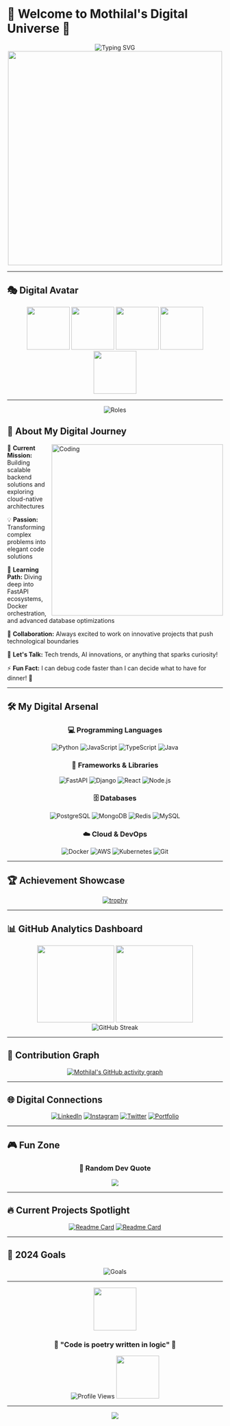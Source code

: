 # 🌟 Welcome to Mothilal's Digital Universe 🌟

<div align="center">
  <img src="https://readme-typing-svg.herokuapp.com?font=Orbitron&size=35&pause=1000&color=00F7FF&background=00000000&center=true&vCenter=true&width=1000&lines=Hi+there!+I'm+Mothilal+%F0%9F%91%8B;Backend+Developer+%7C+Cloud+Enthusiast;Building+the+Future+with+Code+%F0%9F%9A%80;Welcome+to+my+Digital+Realm!" alt="Typing SVG" />
</div>

<div align="center">
  <img src="https://user-images.githubusercontent.com/74038190/225813708-98b745f2-7d22-48cf-9150-083f1b00d6c9.gif" width="500">
</div>

<!-- [![autocomplete](https://codeium.com/badges/user/mothilal/autocomplete)](https://codeium.com/profile/mothilal) -->

---

## 🎭 Digital Avatar
<div align="center">
  <img src="https://user-images.githubusercontent.com/74038190/213866269-5d00981c-7c98-46d7-8a8e-16f462f15227.gif" width="100" />
  <img src="https://user-images.githubusercontent.com/74038190/212284158-e840e285-664b-44d7-b79b-e264b5e54825.gif" width="100" />
  <img src="https://user-images.githubusercontent.com/74038190/212284100-561aa473-3905-4a80-b561-0d28506553ee.gif" width="100" />
  <img src="https://user-images.githubusercontent.com/74038190/212284087-bbe7e430-757e-4901-90bf-4cd2ce3e1852.gif" width="100" />
  <img src="https://user-images.githubusercontent.com/74038190/212284158-e840e285-664b-44d7-b79b-e264b5e54825.gif" width="100" />
</div>

---

<div align="center">
  <img src="https://readme-typing-svg.herokuapp.com?font=Fira+Code&size=20&pause=1000&color=FF00FF&background=00000000&center=true&vCenter=true&width=600&lines=%F0%9F%94%AD+Backend+Developer;%F0%9F%92%A1+Problem+Solver;%F0%9F%8C%B1+Continuous+Learner;%F0%9F%9A%80+Tech+Enthusiast" alt="Roles" />
</div>

## 🎯 About My Digital Journey

<img align="right" alt="Coding" width="400" src="https://user-images.githubusercontent.com/74038190/229223263-cf2e4b07-2615-4f87-9c38-e37600f8381a.gif">

🔭 **Current Mission:** Building scalable backend solutions and exploring cloud-native architectures

💡 **Passion:** Transforming complex problems into elegant code solutions

🌱 **Learning Path:** Diving deep into FastAPI ecosystems, Docker orchestration, and advanced database optimizations

💞️ **Collaboration:** Always excited to work on innovative projects that push technological boundaries

💬 **Let's Talk:** Tech trends, AI innovations, or anything that sparks curiosity!

⚡ **Fun Fact:** I can debug code faster than I can decide what to have for dinner! 🍕

---

## 🛠️ My Digital Arsenal

<div align="center">

### 💻 Programming Languages
![Python](https://img.shields.io/badge/Python-FFD43B?style=for-the-badge&logo=python&logoColor=blue)
![JavaScript](https://img.shields.io/badge/JavaScript-323330?style=for-the-badge&logo=javascript&logoColor=F7DF1E)
![TypeScript](https://img.shields.io/badge/TypeScript-007ACC?style=for-the-badge&logo=typescript&logoColor=white)
![Java](https://img.shields.io/badge/Java-ED8B00?style=for-the-badge&logo=openjdk&logoColor=white)

### 🚀 Frameworks & Libraries
![FastAPI](https://img.shields.io/badge/FastAPI-009688?style=for-the-badge&logo=fastapi&logoColor=white)
![Django](https://img.shields.io/badge/Django-092E20?style=for-the-badge&logo=django&logoColor=green)
![React](https://img.shields.io/badge/React-20232A?style=for-the-badge&logo=react&logoColor=61DAFB)
![Node.js](https://img.shields.io/badge/Node.js-339933?style=for-the-badge&logo=nodedotjs&logoColor=white)

### 🗄️ Databases
![PostgreSQL](https://img.shields.io/badge/PostgreSQL-316192?style=for-the-badge&logo=postgresql&logoColor=white)
![MongoDB](https://img.shields.io/badge/MongoDB-4EA94B?style=for-the-badge&logo=mongodb&logoColor=white)
![Redis](https://img.shields.io/badge/Redis-DC382D?style=for-the-badge&logo=redis&logoColor=white)
![MySQL](https://img.shields.io/badge/MySQL-005C84?style=for-the-badge&logo=mysql&logoColor=white)

### ☁️ Cloud & DevOps
![Docker](https://img.shields.io/badge/Docker-2CA5E0?style=for-the-badge&logo=docker&logoColor=white)
![AWS](https://img.shields.io/badge/Amazon_AWS-FF9900?style=for-the-badge&logo=amazonaws&logoColor=white)
![Kubernetes](https://img.shields.io/badge/kubernetes-326ce5.svg?&style=for-the-badge&logo=kubernetes&logoColor=white)
![Git](https://img.shields.io/badge/GIT-E44C30?style=for-the-badge&logo=git&logoColor=white)

</div>

---

## 🏆 Achievement Showcase

<div align="center">
  
[![trophy](https://github-profile-trophy.vercel.app/?username=Mothilal-hire10x&theme=neon&no-frame=true&margin-w=15&margin-h=10&column=4)](https://github.com/ryo-ma/github-profile-trophy)

</div>

---

## 📊 GitHub Analytics Dashboard

<div align="center">
  <img height="180em" src="https://github-readme-stats.vercel.app/api?username=Mothilal-hire10x&show_icons=true&theme=neon&include_all_commits=true&count_private=true"/>
  <img height="180em" src="https://github-readme-stats.vercel.app/api/top-langs/?username=Mothilal-hire10x&layout=compact&langs_count=8&theme=neon"/>
</div>

<div align="center">
  <img src="https://github-readme-streak-stats.herokuapp.com/?user=Mothilal-hire10x&theme=neon" alt="GitHub Streak" />
</div>

---

## 🎨 Contribution Graph

<div align="center">
  
[![Mothilal's GitHub activity graph](https://github-readme-activity-graph.vercel.app/graph?username=Mothilal-hire10x&theme=neon)](https://github.com/Mothilal-hire10x/github-readme-activity-graph)

</div>

---

## 🌐 Digital Connections

<div align="center">
  
[![LinkedIn](https://img.shields.io/badge/LinkedIn-0077B5?style=for-the-badge&logo=linkedin&logoColor=white)](https://www.linkedin.com/in/mothilal-m-04803a227)
[![Instagram](https://img.shields.io/badge/Instagram-E4405F?style=for-the-badge&logo=instagram&logoColor=white)](https://www.instagram.com/mothilalzzh_sphinx_007)
[![Twitter](https://img.shields.io/badge/Twitter-1DA1F2?style=for-the-badge&logo=twitter&logoColor=white)](https://twitter.com/mothilal)
[![Portfolio](https://img.shields.io/badge/Portfolio-FF5722?style=for-the-badge&logo=google-chrome&logoColor=white)](https://your-portfolio-link.com)

</div>

---

## 🎮 Fun Zone

<div align="center">
  <!--
### 🐍 Watch the Snake Eat My Contributions!
![Snake animation](https://github.com/Mothilal-hire10x/Mothilal-hire10x/blob/output/github-contribution-grid-snake.svg)  

### 🎵 Currently Jamming To
[![Spotify](https://spotify-recently-played-readme.vercel.app/api?user=31qpzfkr6tt5lw4psxea66nt2jxa&count=1)](https://open.spotify.com/user/31qpzfkr6tt5lw4psxea66nt2jxa) 

-->

<!--https://open.spotify.com/user/31qpzfkr6tt5lw4psxea66nt2jxa?si=e0a883ffeec94f0e -->
### 💭 Random Dev Quote
![](https://quotes-github-readme.vercel.app/api?type=horizontal&theme=radical)

</div>

---

## 🔥 Current Projects Spotlight

<div align="center">
  
[![Readme Card](https://github-readme-stats.vercel.app/api/pin/?username=Mothilal-hire10x&repo=L3MON-1&theme=neon)](https://github.com/Mothilal-hire10x/L3MON-1)
[![Readme Card](https://github-readme-stats.vercel.app/api/pin/?username=Mothilal-hire10x&repo=BackendFusion&theme=neon)](https://github.com/Mothilal-hire10x/BackendFusion)

</div>

---

## 🎯 2024 Goals

<div align="center">
  <img src="https://readme-typing-svg.herokuapp.com?font=Fira+Code&size=16&pause=1000&color=00FF41&background=00000000&center=true&vCenter=true&width=800&lines=%E2%9C%85+Master+Advanced+FastAPI+Patterns;%E2%9C%85+Deploy+5+Production+Applications;%E2%9C%85+Contribute+to+10+Open+Source+Projects;%E2%9C%85+Learn+Kubernetes+%26+Microservices;%E2%9C%85+Build+Personal+Tech+Blog" alt="Goals" />
</div>

---

<div align="center">
  <img src="https://user-images.githubusercontent.com/74038190/212284100-561aa473-3905-4a80-b561-0d28506553ee.gif" width="100">
  
  ### 💫 "Code is poetry written in logic" 💫
  
  <img src="https://komarev.com/ghpvc/?username=Mothilal-hire10x&label=Profile%20Views&color=blueviolet&style=for-the-badge" alt="Profile Views" />
  
  <img src="https://user-images.githubusercontent.com/74038190/212284100-561aa473-3905-4a80-b561-0d28506553ee.gif" width="100">
</div>

---

<div align="center">
  <img src="https://capsule-render.vercel.app/api?type=waving&color=gradient&height=100&section=footer"/>
</div>






